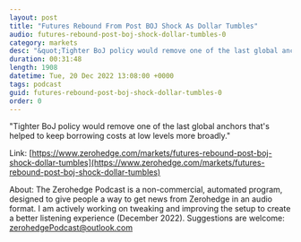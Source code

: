 ```yaml
---
layout: post
title: "Futures Rebound From Post BOJ Shock As Dollar Tumbles"
audio: futures-rebound-post-boj-shock-dollar-tumbles-0
category: markets
desc: "&quot;Tighter BoJ policy would remove one of the last global anchors that's helped to keep borrowing costs at low levels more broadly.&quot;"
duration: 00:31:48
length: 1908
datetime: Tue, 20 Dec 2022 13:08:00 +0000
tags: podcast
guid: futures-rebound-post-boj-shock-dollar-tumbles-0
order: 0
---
```

&quot;Tighter BoJ policy would remove one of the last global anchors that's helped to keep borrowing costs at low levels more broadly.&quot;

Link: [https://www.zerohedge.com/markets/futures-rebound-post-boj-shock-dollar-tumbles](https://www.zerohedge.com/markets/futures-rebound-post-boj-shock-dollar-tumbles)

About: The Zerohedge Podcast is a non-commercial, automated program, designed to give people a way to get news from Zerohedge in an audio format.  I am actively working on tweaking and improving the setup to create a better listening experience (December 2022).  Suggestions are welcome: [zerohedgePodcast@outlook.com](mailto:zerohedgePodcast@outlook.com)